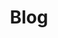 ---
author_profile: true
layout: posts
title: Blog
use_math: true
permalink: /blog/
toc: true
toc_label: "Blog"
toc_icon: "fas fa-folder-open"
toc_sticky: false
---